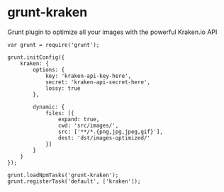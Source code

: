 grunt-kraken
====================

Grunt plugin to optimize all your images with the powerful Kraken.io API

````
var grunt = require('grunt');

grunt.initConfig({
    kraken: {
        options: {
            key: 'kraken-api-key-here',
            secret: 'kraken-api-secret-here',
            lossy: true
        },

        dynamic: {
            files: [{
                expand: true,
                cwd: 'src/images/',
                src: ['**/*.{png,jpg,jpeg,gif}'],
                dest: 'dst/images-optimized/'
            }]
        }
    }
});

grunt.loadNpmTasks('grunt-kraken');
grunt.registerTask('default', ['kraken']);
````